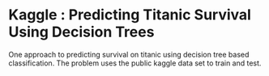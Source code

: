 # Kaggle : Predicting Titanic Survival Using Decision Trees
One approach to predicting survival on titanic using decision tree based classification. The problem uses the public kaggle data set to train and test.

